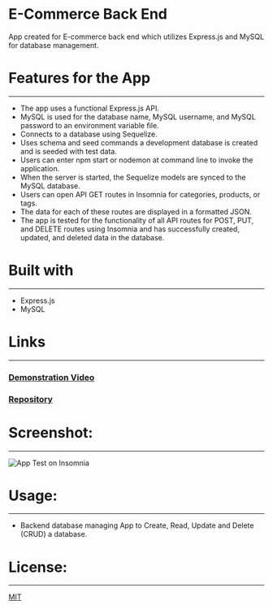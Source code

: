 # E-Commerce Back End 

App created for E-commerce back end which utilizes Express.js and MySQL for database management.
# Features for the App 
-----------------------------------------------------------------------  
- The app uses a functional Express.js API.
-	MySQL is used for the database name, MySQL username, and MySQL password to an environment variable file.
- Connects to a database using Sequelize.
- Uses schema and seed commands a development database is created and is seeded with test data.
-	Users can enter npm start or nodemon at command line to invoke the application. 
- When the server is started, the Sequelize models are synced to the MySQL database.
-	Users can open API GET routes in Insomnia for categories, products, or tags.
- The data for each of these routes are displayed in a formatted JSON.
- The app is tested for the functionality of all API routes for POST, PUT, and DELETE routes using  Insomnia and has successfully created, updated, and deleted data in the database.

# Built with
-----------------------------------------------------------------------
 - Express.js
- MySQL


# Links
-----------------------------------------------------------------------
### [Demonstration Video]()
### [Repository]()


# Screenshot:
----------------------------------------------------------------------

 ![App Test on Insomnia]()

# Usage:
----------------------------------------------------------------------
-	Backend database managing App to Create, Read, Update and Delete (CRUD) a database. 



# License:
-----------------------------------------------------------------------
[MIT](https://choosealicense.com/licenses/mit/)